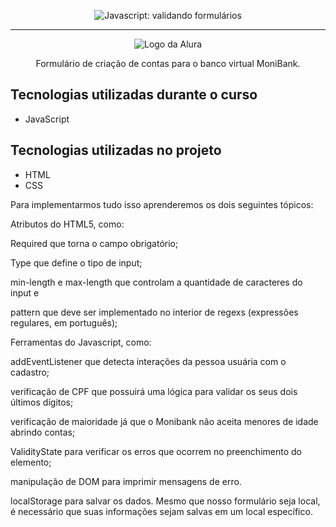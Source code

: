 <p align="center"> <img src="https://imgur.com/mIBmcEL.png" alt="Javascript: validando formulários"> </p>

<hr>

<p align="center"> <img src="https://github.com/MonicaHillman/aluraplay-requisicoes/blob/main/img/logo.png" alt="Logo da Alura"> </p>
<p align="center">Formulário de criação de contas para o banco virtual MoniBank.</p>

## Tecnologias utilizadas durante o curso
* JavaScript

## Tecnologias utilizadas no projeto
* HTML
* CSS

Para implementarmos tudo isso aprenderemos os dois seguintes tópicos:

Atributos do HTML5, como:

Required que torna o campo obrigatório;

Type que define o tipo de input;

min-length e max-length que controlam a quantidade de caracteres do input e

pattern que deve ser implementado no interior de regexs (expressões regulares, em português);

Ferramentas do Javascript, como:

addEventListener que detecta interações da pessoa usuária com o cadastro;

verificação de CPF que possuirá uma lógica para validar os seus dois últimos dígitos;

verificação de maioridade já que o Monibank não aceita menores de idade abrindo contas;

ValidityState para verificar os erros que ocorrem no preenchimento do elemento;

manipulação de DOM para imprimir mensagens de erro.

localStorage para salvar os dados. Mesmo que nosso formulário seja local, é necessário que suas informações sejam salvas em um local específico.